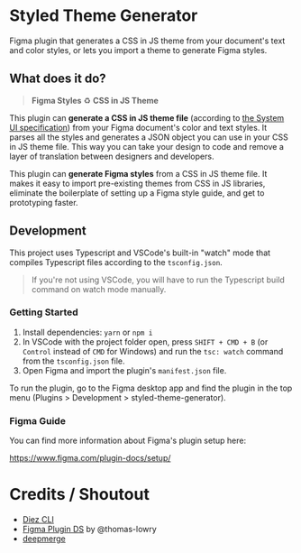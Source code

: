 # Styled Theme Generator

Figma plugin that generates a CSS in JS theme from your document's text and color styles, or lets you import a theme to generate Figma styles.

## What does it do?

> **Figma Styles** ♻️ **CSS in JS Theme**

This plugin can **generate a CSS in JS theme file** (according to [the System UI specification](https://system-ui.com/theme)) from your Figma document's color and text styles. It parses all the styles and generates a JSON object you can use in your CSS in JS theme file. This way you can take your design to code and remove a layer of translation between designers and developers.

This plugin can **generate Figma styles** from a CSS in JS theme file. It makes it easy to import pre-existing themes from CSS in JS libraries, eliminate the boilerplate of setting up a Figma style guide, and get to prototyping faster.

## Development

This project uses Typescript and VSCode's built-in "watch" mode that compiles Typescript files according to the `tsconfig.json`.

> If you're not using VSCode, you will have to run the Typescript build command on watch mode manually.

### Getting Started

1. Install dependencies: `yarn` or `npm i`
2. In VSCode with the project folder open, press `SHIFT + CMD + B` (or `Control` instead of `CMD` for Windows) and run the `tsc: watch` command from the `tsconfig.json` file.
3. Open Figma and import the plugin's `manifest.json` file.

To run the plugin, go to the Figma desktop app and find the plugin in the top menu (Plugins > Development > styled-theme-generator).

### Figma Guide

You can find more information about Figma's plugin setup here:

https://www.figma.com/plugin-docs/setup/

# Credits / Shoutout

- [Diez CLI](https://github.com/diez/diez/blob/7c224a3cb8d66262191da3aef12a1a4144bc39bc/src/extractors/extractors/src/extractors/figma.ts)
- [Figma Plugin DS](https://github.com/thomas-lowry/figma-plugin-ds) by @thomas-lowry
- [deepmerge](https://github.com/TehShrike/deepmerge)

